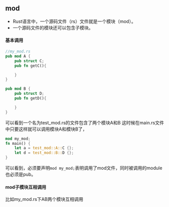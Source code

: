 ## mod
* Rust语言中，一个源码文件（rs）文件就是一个模块（mod）。
* 一个源码文件的模块还可以包含子模块。
#### 基本调用 
```rust
//my_mod.rs
pub mod A {
    pub struct C;
    pub fn getC(){

    }
}

pub mod B {
    pub struct D;
    pub fn getD(){

    }
}
```
可以看到一个名为test_mod.rs的文件包含了两个模块A和B
这时候在main.rs文件中只要这样就可以调用模块A和模块B了，
```rust
mod my_mod;
fn main() {
    let a = test_mod::A::C {};
    let d = test_mod::B::D {};
}
```
可以看到，必须要声明`mod my_mod;`表明调用了mod文件，同时被调用的module也必须是pub。
#### mod子模块互相调用
比如my_mod.rs下AB两个模块互相调用
```rust


```

